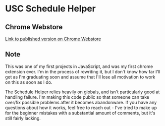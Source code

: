 # USC Schedule Helper

## Chrome Webstore

[Link to published version on Chrome Webstore](https://chrome.google.com/webstore/detail/usc-schedule-helper/gchplemiinhmilinflepfpmjhmbfnlhk)

## Note

This was one of my first projects in JavaScript, and was my first chrome extension ever. I'm in the process of rewriting it, but I don't know how far I'll get as I'm graduating soon and assume that I'll lose all motivation to work on this as soon as I do. 

The Schedule Helper relies heavily on globals, and isn't particularly good at handling failure. I'm making this code public so that someone can take over/fix possible problems after it becomes abandonware. If you have any questions about how it works, feel free to reach out - I've tried to make up for the beginner mistakes with a substantial amount of comments, but it's still fairly lacking. 